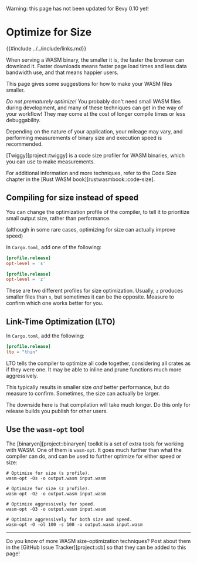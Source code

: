 Warning: this page has not been updated for Bevy 0.10 yet!

# Optimize for Size

{{#include ../../include/links.md}}

When serving a WASM binary, the smaller it is, the faster the browser can
download it. Faster downloads means faster page load times and less data
bandwidth use, and that means happier users.

This page gives some suggestions for how to make your WASM files smaller.

*Do not prematurely optimize!* You probably don't need small WASM files during
development, and many of these techniques can get in the way of your workflow!
They may come at the cost of longer compile times or less debuggability.

Depending on the nature of your application, your mileage may vary, and
performing measurements of binary size and execution speed is recommended.

[Twiggy][project::twiggy] is a code size profiler for WASM binaries, which
you can use to make measurements.

For additional information and more techniques, refer to the Code Size
chapter in the [Rust WASM book][rustwasmbook::code-size].

## Compiling for size instead of speed

You can change the optimization profile of the compiler, to tell it to
prioritize small output size, rather than performance.

(although in some rare cases, optimizing for size can actually improve speed)

In `Cargo.toml`, add one of the following:

```toml
[profile.release]
opt-level = 's'
```

```toml
[profile.release]
opt-level = 'z'
```

These are two different profiles for size optimization. Usually, `z` produces
smaller files than `s`, but sometimes it can be the opposite. Measure to
confirm which one works better for you.

## Link-Time Optimization (LTO)

In `Cargo.toml`, add the following:

```toml
[profile.release]
lto = "thin"
```

LTO tells the compiler to optimize all code together, considering all
crates as if they were one. It may be able to inline and prune functions
much more aggressively.

This typically results in smaller size *and* better performance, but do
measure to confirm. Sometimes, the size can actually be larger.

The downside here is that compilation will take much longer. Do this only
for release builds you publish for other users.

## Use the `wasm-opt` tool

The [binaryen][project::binaryen] toolkit is a set of extra tools for working
with WASM. One of them is `wasm-opt`. It goes much further than what the
compiler can do, and can be used to further optimize for either speed or size:

```shell
# Optimize for size (s profile).
wasm-opt -Os -o output.wasm input.wasm

# Optimize for size (z profile).
wasm-opt -Oz -o output.wasm input.wasm

# Optimize aggressively for speed.
wasm-opt -O3 -o output.wasm input.wasm

# Optimize aggressively for both size and speed.
wasm-opt -O -ol 100 -s 100 -o output.wasm input.wasm
```

---

Do you know of more WASM size-optimization techniques? Post about them in the
[GitHub Issue Tracker][project::cb] so that they can be added to this page!
